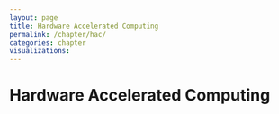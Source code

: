 ```yaml
---
layout: page
title: Hardware Accelerated Computing
permalink: /chapter/hac/
categories: chapter
visualizations:
---
```


# Hardware Accelerated Computing
